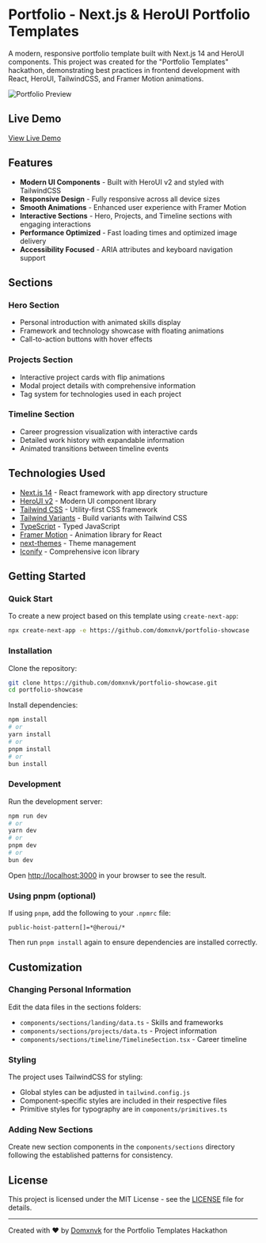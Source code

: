 # Portfolio - Next.js & HeroUI Portfolio Templates

A modern, responsive portfolio template built with Next.js 14 and HeroUI components. This project was created for the "Portfolio Templates" hackathon, demonstrating best practices in frontend development with React, HeroUI, TailwindCSS, and Framer Motion animations.

![Portfolio Preview](https://cdn.acmbot.xyz/images/248e47980d4ddcaa2688f1b305b5f6d40b7d2aa5111f7ef59a4ba8e2d5ff229d.png)

## Live Demo

[View Live Demo](portfolio.acmdom.dev)

## Features

- **Modern UI Components** - Built with HeroUI v2 and styled with TailwindCSS
- **Responsive Design** - Fully responsive across all device sizes
- **Smooth Animations** - Enhanced user experience with Framer Motion
- **Interactive Sections** - Hero, Projects, and Timeline sections with engaging interactions
- **Performance Optimized** - Fast loading times and optimized image delivery
- **Accessibility Focused** - ARIA attributes and keyboard navigation support

## Sections

### Hero Section
- Personal introduction with animated skills display
- Framework and technology showcase with floating animations
- Call-to-action buttons with hover effects

### Projects Section
- Interactive project cards with flip animations
- Modal project details with comprehensive information
- Tag system for technologies used in each project

### Timeline Section
- Career progression visualization with interactive cards
- Detailed work history with expandable information
- Animated transitions between timeline events

## Technologies Used

- [Next.js 14](https://nextjs.org/docs/getting-started) - React framework with app directory structure
- [HeroUI v2](https://heroui.com/) - Modern UI component library
- [Tailwind CSS](https://tailwindcss.com/) - Utility-first CSS framework
- [Tailwind Variants](https://tailwind-variants.org) - Build variants with Tailwind CSS
- [TypeScript](https://www.typescriptlang.org/) - Typed JavaScript
- [Framer Motion](https://www.framer.com/motion/) - Animation library for React
- [next-themes](https://github.com/pacocoursey/next-themes) - Theme management
- [Iconify](https://iconify.design/) - Comprehensive icon library

## Getting Started

### Quick Start

To create a new project based on this template using `create-next-app`:

```bash
npx create-next-app -e https://github.com/domxnvk/portfolio-showcase
```

### Installation

Clone the repository:

```bash
git clone https://github.com/domxnvk/portfolio-showcase.git
cd portfolio-showcase
```

Install dependencies:

```bash
npm install
# or
yarn install
# or
pnpm install
# or
bun install
```

### Development

Run the development server:

```bash
npm run dev
# or
yarn dev
# or
pnpm dev
# or
bun dev
```

Open [http://localhost:3000](http://localhost:3000) in your browser to see the result.

### Using pnpm (optional)

If using `pnpm`, add the following to your `.npmrc` file:

```
public-hoist-pattern[]=*@heroui/*
```

Then run `pnpm install` again to ensure dependencies are installed correctly.

## Customization

### Changing Personal Information

Edit the data files in the sections folders:
- `components/sections/landing/data.ts` - Skills and frameworks
- `components/sections/projects/data.ts` - Project information
- `components/sections/timeline/TimelineSection.tsx` - Career timeline

### Styling

The project uses TailwindCSS for styling:
- Global styles can be adjusted in `tailwind.config.js`
- Component-specific styles are included in their respective files
- Primitive styles for typography are in `components/primitives.ts`

### Adding New Sections

Create new section components in the `components/sections` directory following the established patterns for consistency.

## License

This project is licensed under the MIT License - see the [LICENSE](LICENSE) file for details.

---

Created with ❤️ by [Domxnvk](https://github.com/domxnvk) for the Portfolio Templates Hackathon
